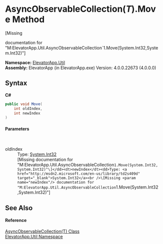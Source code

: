 # AsyncObservableCollection(*T*).Move Method 
 

\[Missing <summary> documentation for "M:ElevatorApp.Util.AsyncObservableCollection`1.Move(System.Int32,System.Int32)"\]

**Namespace:**&nbsp;<a href="N_ElevatorApp_Util">ElevatorApp.Util</a><br />**Assembly:**&nbsp;ElevatorApp (in ElevatorApp.exe) Version: 4.0.0.22673 (4.0.0.0)

## Syntax

**C#**<br />
``` C#
public void Move(
	int oldIndex,
	int newIndex
)
```


#### Parameters
&nbsp;<dl><dt>oldIndex</dt><dd>Type: <a href="http://msdn2.microsoft.com/en-us/library/td2s409d" target="_blank">System.Int32</a><br />\[Missing <param name="oldIndex"/> documentation for "M:ElevatorApp.Util.AsyncObservableCollection`1.Move(System.Int32,System.Int32)"\]</dd><dt>newIndex</dt><dd>Type: <a href="http://msdn2.microsoft.com/en-us/library/td2s409d" target="_blank">System.Int32</a><br />\[Missing <param name="newIndex"/> documentation for "M:ElevatorApp.Util.AsyncObservableCollection`1.Move(System.Int32,System.Int32)"\]</dd></dl>

## See Also


#### Reference
<a href="T_ElevatorApp_Util_AsyncObservableCollection_1">AsyncObservableCollection(T) Class</a><br /><a href="N_ElevatorApp_Util">ElevatorApp.Util Namespace</a><br />